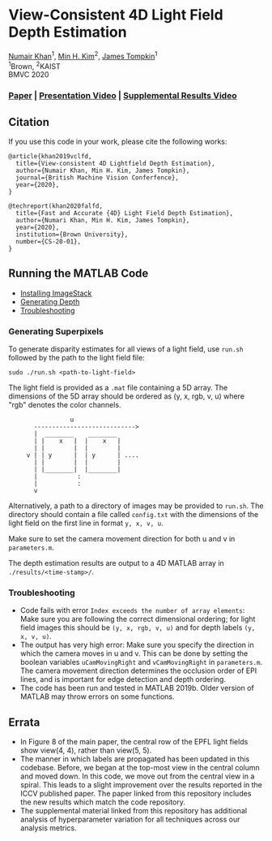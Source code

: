 
# View-Consistent 4D Light Field Depth Estimation
 [Numair Khan](https://cs.brown.edu/~nkhan6)<sup>1</sup>, 
 [Min H. Kim](http://vclab.kaist.ac.kr/minhkim/)<sup>2</sup>,
 [James Tompkin](http://www.jamestompkin.com)<sup>1</sup><br>
 <sup>1</sup>Brown, <sup>2</sup>KAIST<br>
 BMVC 2020

### [Paper]() | [Presentation Video]() | [Supplemental Results Video]() 

## Citation
If you use this code in your work, please cite the following works:

```
@article{khan2019vclfd,
  title={View-consistent 4D Lightfield Depth Estimation},
  author={Numair Khan, Min H. Kim, James Tompkin},
  journal={British Machine Vision Conferfence},
  year={2020},
}

@techreport(khan2020falfd,
  title={Fast and Accurate {4D} Light Field Depth Estimation},
  author={Numari Khan, Min H. Kim, James Tompkin},
  year={2020},
  institution={Brown University},
  number={CS-20-01},
}
```

## Running the MATLAB Code
* [Installing ImageStack](#installing-imagestack)
* [Generating Depth](#generating-depth)
* [Troubleshooting](#troubleshooting)

### Generating Superpixels
To generate disparity estimates for all views of a light field, use `run.sh` followed by the path to the light field file:

``` sudo ./run.sh <path-to-light-field> ```

The light field is provided as a `.mat` file containing a 5D array. The dimensions of the 5D array should be ordered as (y, x, rgb, v, u) where "rgb" denotes the color channels. 

```
                 u              
       ---------------------------->
       |  ________    ________
       | |    x   |  |    x   |
       | |        |  |        |
     v | | y      |  | y      | ....
       | |        |  |        |     
       | |________|  |________| 
       |           :
       |           :
       v
```

Alternatively, a path to a directory of images may be provided to `run.sh`. The directory should contain a file called `config.txt` with the dimensions of the light field on the first line in format `y, x, v, u`.

<bf>Make sure to set the camera movement direction for both u and v in `parameters.m`.</bf>

The depth estimation results are output to a 4D MATLAB array in `./results/<time-stamp>/`.

### Troubleshooting
- Code fails with error `Index exceeds the number of array elements`: Make sure you are following the correct dimensional
ordering; for light field images this should be `(y, x, rgb, v, u)` and for depth labels `(y, x, v, u)`.
- The output has very high error: Make sure you specify the direction in which the camera moves in u and v. This can be done by setting the boolean variables `uCamMovingRight` and `vCamMovingRight` in `parameters.m`. The camera movement direction determines the occlusion order of EPI lines, and is important for edge detection and depth ordering.
- The code has been run and tested in MATLAB 2019b. Older version of MATLAB may throw errors on some functions.

## Errata 

- In Figure 8 of the main paper, the central row of the EPFL light fields show view(4, 4), rather than view(5, 5).
- The manner in which labels are propagated has been updated in this codebase. Before, we began at the top-most view in the central column and moved down. In this code, we move out from the central view in a spiral. This leads to a slight improvement over the results reported in the ICCV published paper. The paper linked from this repository includes the new results which match the code repository.
- The supplemental material linked from this repository has additional analysis of hyperparameter variation for all techniques across our analysis metrics.
